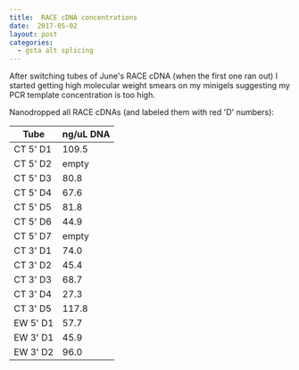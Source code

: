 ```yaml
---
title:  RACE cDNA concentrations
date:  2017-05-02
layout: post
categories:
  - gsta alt splicing
---
```


After switching tubes of June's RACE cDNA (when the first one ran out) I started getting high molecular weight smears on my minigels suggesting my PCR template concentration is too high.

Nanodropped all RACE cDNAs (and labeled them with red 'D' numbers):

| Tube | ng/uL DNA |
| --- | --- |
| CT 5' D1 | 109.5 |
| CT 5' D2 | empty |
| CT 5' D3 | 80.8 |
| CT 5' D4 | 67.6 |
| CT 5' D5 | 81.8 |
| CT 5' D6 | 44.9 |
| CT 5' D7 | empty |
| CT 3' D1 | 74.0 |
| CT 3' D2 | 45.4 |
| CT 3' D3 | 68.7 |
| CT 3' D4 | 27.3 |
| CT 3' D5 | 117.8 |
| EW 5' D1 | 57.7 |
| EW 3' D1 | 45.9 |
| EW 3' D2 | 96.0 |
